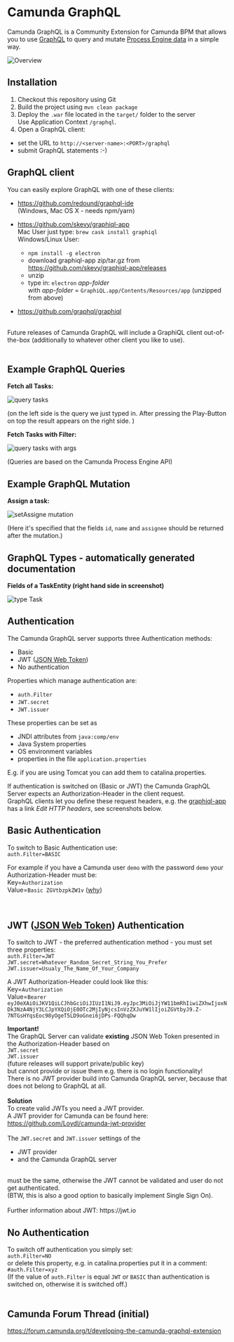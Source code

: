 Camunda GraphQL
===============

Camunda GraphQL is a Community Extension for Camunda BPM that allows you to use [GraphQL](http://graphql.org/) to query and mutate [Process Engine data](https://docs.camunda.org/manual/latest/user-guide/process-engine/process-engine-api/) in a simple way. <br>


![Overview](/src/main/resources/png/overview_01.png?raw=true "Overview")

Installation
------------

1. Checkout this repository using Git<br>
2. Build the project using `mvn clean package`<br>
3. Deploy the `.war` file located in the `target/` folder to the server<br>
   Use Application Context `/graphql`.<br>
4. Open a GraphQL client: 
 - set the URL to `http://<server-name>:<PORT>/graphql` <br>
 - submit GraphQL statements :-)

GraphQL client
--------------- 
You can easily explore GraphQL with one of these clients:<br>

   * https://github.com/redound/graphql-ide <br>
   (Windows, Mac OS X - needs npm/yarn)
   * https://github.com/skevy/graphiql-app <br>
   Mac User just type: `brew cask install graphiql`<br>
   Windows/Linux User:
     - `npm install -g electron` <br>
     - download graphiql-app zip/tar.gz from https://github.com/skevy/graphiql-app/releases <br>
     - unzip
     - type in: `electron` _app-folder_ <br>
     with _app-folder_ = `GraphiQL.app/Contents/Resources/app` (unzipped from above)

   * https://github.com/graphql/graphiql

   <br>
   Future releases of Camunda GraphQL will include a GraphiQL client out-of-the-box (additionally to whatever other client you like to use).<br>
   <br>
   

Example GraphQL Queries
-----------------------


**Fetch all Tasks:**<br>

![query tasks](/src/main/resources/png/query_tasks.png?raw=true "simple GraphQL query")

(on the left side is the query we just typed in. After pressing the Play-Button on top the result appears on the right side. )

**Fetch Tasks with Filter:**<br>

![query tasks with args](/src/main/resources/png/query_tasks_w_filter_nameLike.png?raw=true "simple GraphQL query with arguments")

(Queries are based on the Camunda Process Engine API)

Example GraphQL Mutation
------------------------

**Assign a task:** <br>

![setAssigne mutation](/src/main/resources/png/mutation_01.png?raw=true "simple GraphQL mutation")

(Here it's specified that the fields `id`, `name` and `assignee` should be returned after the mutation.)

GraphQL Types - automatically generated documentation
-------------------------------------------------------------

**Fields of a TaskEntity (right hand side in screenshot)** <br>

![type Task](/src/main/resources/png/type_TaskEntity.png?raw=true "type TaskEntity")


Authentication
--------------
The Camunda GraphQL server supports three Authentication methods: <br>
 * Basic <br>
 * JWT ([JSON Web Token](https://jwt.io))<br>
 * No authentication <br>

Properties which manage authentication are:<br> 
 * `auth.Filter`<br>
 * `JWT.secret`<br>
 * `JWT.issuer`<br> 

These properties can be set as<br>
 * JNDI attributes from `java:comp/env`
 * Java System properties
 * OS environment variables
 * properties in the file `application.properties` <br>

E.g. if you are using Tomcat you can add them to catalina.properties.<br>

If authentication is switched on (Basic or JWT) the Camunda GraphQL Server expects an Authorization-Header in the client request.<br>
GraphQL clients let you define these request headers, e.g. the [graphiql-app](https://github.com/skevy/graphiql-app) has a link _Edit HTTP headers_, see screenshots below.<br>


Basic Authentication
--------------------

To switch to Basic Authentication use: <br>
`auth.Filter=BASIC`

For example if you have a Camunda user `demo` with the password `demo` your Authorization-Header must be: <br>
Key=`Authorization` <br>
Value=`Basic ZGVtbzpkZW1v` ([why](https://en.wikipedia.org/wiki/Basic_access_authentication))<br>

<br>

JWT ([JSON Web Token](https://jwt.io)) Authentication
------------------

To switch to JWT - the preferred authentication method - you must set three properties: <br>
`auth.Filter=JWT`<br>
`JWT.secret=Whatever_Random_Secret_String_You_Prefer`<br>
`JWT.issuer=Usualy_The_Name_Of_Your_Company`<br> 

A JWT Authorization-Header could look like this: <br>
Key=`Authorization` <br>
Value=`Bearer eyJ0eXAiOiJKV1QiLCJhbGciOiJIUzI1NiJ9.eyJpc3MiOiJjYW11bmRhIiwiZXhwIjoxNDk3NzA4NjY3LCJpYXQiOjE0OTc2MjIyNjcsInVzZXJuYW1lIjoiZGVtbyJ9.Z-7NTGsHYqsEoc98yOgeT5LD9oGnei6jDPs-FQQhqDw`<br>

**Important!**<br>
The GraphQL Server can validate **existing** JSON Web Token presented in the Authorization-Header based on
<br>
`JWT.secret`<br>
`JWT.issuer`<br>
(future releases will support private/public key)
<br>
but cannot provide or issue them e.g. there is no login functionality!<br>
There is no JWT provider build into Camunda GraphQL server, because that does not belong to GraphQL at all.<br>
<br>
**Solution**<br>
To create valid JWTs you need a JWT provider. <br>
A JWT provider for Camunda can be found here: https://github.com/Loydl/camunda-jwt-provider <br>  
The `JWT.secret` and `JWT.issuer` settings of the <br>
- JWT provider<br> 
- and the Camunda GraphQL server
<br>
must be the same, otherwise the JWT cannot be validated and user do not get authenticated.<br>
(BTW, this is also a good option to basically implement Single Sign On).<br> 
<br>
Further information about JWT: https://jwt.io  <br>

No Authentication
-----------------

To switch off authentication you simply set:<br> 
`auth.Filter=NO` <br> 
or delete this property, e.g. in catalina.properties put it in a comment:<br> 
`#auth.Filter=xyz` <br>
(If the value of `auth.Filter` is equal `JWT` or `BASIC` than authentication is switched on, otherwise it is switched off.)    
<br>


Camunda Forum Thread (initial)
------------------------------

https://forum.camunda.org/t/developing-the-camunda-graphql-extension

